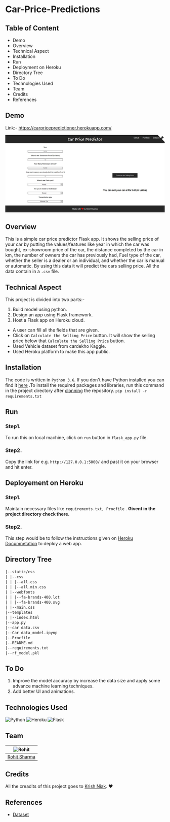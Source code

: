 # Car-Price-Predictions
## Table of Content
* Demo
* Overview
* Technical Aspect
* Installation
* Run
* Deployment on Heroku
* Directory Tree
* To Do
* Technologies Used
* Team
* Credits
* References

## Demo
Link:- https://carpricepredictioner.herokuapp.com/

![index_page](https://github.com/rs301378/Car-Price-Predictions/blob/master/car_price.JPG)

## Overview
This is a simple car price predictor Flask app. It shows the selling price of your car by putting the values/features like year in which the car was bought, ex-showroom price of the car, the distance completed by the car in km, the number of owners the car has previously had, Fuel type of the car, whether the seller is a dealer or an individual, and whether the car is manual or automatic. By using this data it will predict the cars selling price. All the data contain in a `.csv` file.
## Technical Aspect
This project is divided into two parts:-
1. Build model using python.
2. Design an app using Flask framework.
2. Host a Flask app on Heroku cloud.

  * A user can fill all the fields that are given.
  * Click on `Calculate the Selling Price` button. It will show the selling price below that `Calculate the Selling Price` button.
  * Used Vehicle  dataset from cardekho Kaggle.
  * Used Heroku platform to make this app public.
## Installation
The code is written in `Python 3.6`. If you don't have Python installed you can find it [here](https://www.python.org/downloads/ "install python") .To install the required packages and libraries, run this command in the project directory after [clonning](https://www.howtogeek.com/451360/how-to-clone-a-github-repository/ "cloning") the repository.
`pip install -r requirements.txt`
## Run
### Step1.
To run this on local machine, click on `run` button in `flask_app.py` file.
### Step2.
Copy the link for e.g. `http://127.0.0.1:5000/` and past it on your browser and hit enter.
## Deployement on Heroku
### Step1.
Maintain necessary files like `requirements.txt, Procfile` . **Givent in the project directory check there.**
### Step2. 
This step would be to follow the instructions given on [Heroku Documnetation](https://devcenter.heroku.com/categories/deployment "Heroku Documnetation") to deploy a web app.
## Directory Tree
```
|--static/css
| |--css
| | |--all.css
| | |--all.min.css
| |--webfonts
| | |--fa-brands-400.lot
| | |--fa-brands-400.svg
| |--main.css
|--templates
| |--index.html
|--app.py
|--car data.csv
|--Car data_model.ipynp
|--Procfile
|--README.md
|--requirements.txt
|--rf_model.pkl
```
## To Do
1. Improve the model accuracy by increase the data size and apply some advance machine learning techniques.
2. Add better UI and animations.
## Technologies Used
![Python](https://www.python.org/static/community_logos/python-logo-master-v3-TM.png)  ![Heroku](https://cdn.technologyadvice.com/wp-content/uploads/2019/09/Heroku-Logo-01-300x300.png)  ![Flask](https://miro.medium.com/max/438/1*0G5zu7CnXdMT9pGbYUTQLQ.png)  
## Team
| ![Rohit](https://avatars1.githubusercontent.com/u/35064155?s=60&v=4) |
| -------------------------------------------------------------------- |
| [Rohit Sharma](https://github.com/rs301378/)
## Credits
All the creadits of this project goes to [Krish Niak](https://github.com/krishnaik06 "Krish Niak"). :heart:
## References
 * [Dataset](https://www.kaggle.com/nehalbirla/vehicle-dataset-from-cardekho "Dataset")
